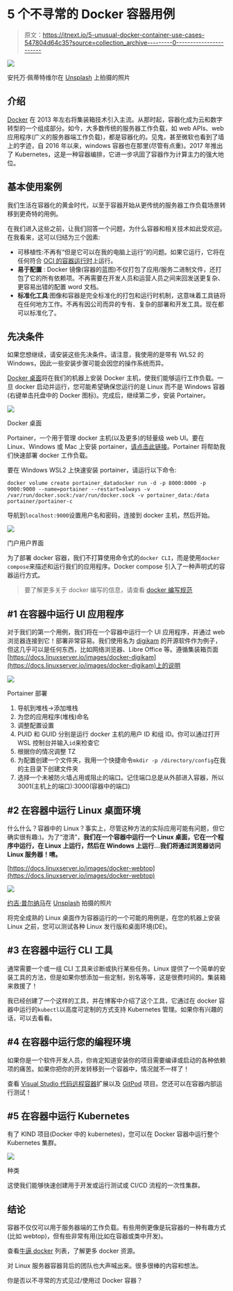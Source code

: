# 5 个不寻常的 Docker 容器用例

> 原文：<https://itnext.io/5-unusual-docker-container-use-cases-547804d64c35?source=collection_archive---------0----------------------->

![](img/08049363606443a113e0b23998c14627.png)

安托万·佩蒂特维尔在 [Unsplash](https://unsplash.com/?utm_source=unsplash&utm_medium=referral&utm_content=creditCopyText) 上拍摄的照片

## 介绍

[Docker](https://www.docker.com/) 在 2013 年左右将集装箱技术引入主流。从那时起，容器化成为云和数字转型的一个组成部分。如今，大多数传统的服务器工作负载，如 web APIs、web 应用程序(广义的服务器端工作负载)，都是容器化的。见鬼，甚至微软也看到了墙上的字迹，自 2016 年以来，windows 容器也在那里(尽管有点重)。2017 年推出了 Kubernetes，这是一种容器编排，它进一步巩固了容器作为计算主力的强大地位。

## 基本使用案例

我们生活在容器化的黄金时代，以至于容器开始从更传统的服务器工作负载场景转移到更奇特的用例。

在我们进入这些之前，让我们回答一个问题，为什么容器和相关技术如此受欢迎。在我看来，这可以归结为三个因素:

*   可移植性:不再有“但是它可以在我的电脑上运行”的问题。如果它运行，它将在任何符合 [OCI 的容器运行时](https://opencontainers.org/)上运行。
*   **易于配置** : Docker 镜像(容器的蓝图)不仅打包了应用/服务二进制文件，还打包了它的所有依赖项。不再需要在开发人员和运营人员之间来回发送更复杂、更容易出错的配置 word 文档。
*   **标准化工具**:图像和容器是完全标准化的打包和运行时机制，这意味着工具链将在任何地方工作。不再有因公司而异的专有、复杂的部署和开发工具。现在都可以标准化了。

## 先决条件

如果您想继续，请安装这些先决条件。请注意，我使用的是带有 WLS2 的 Windows，因此一些安装步骤可能会因您的操作系统而异。

[Docker 桌面](https://hub.docker.com/editions/community/docker-ce-desktop-windows/)将在我们的机器上安装 Docker 主机，使我们能够运行工作负载。一旦 docker 启动并运行，您可能希望确保您运行的是 Linux 而不是 Windows 容器(右键单击托盘中的 Docker 图标)。完成后，继续第二步，安装 Portainer。

![](img/9097a1519c361c40168844e88d1dfc6a.png)

Docker 桌面

Portainer，一个用于管理 docker 主机(以及更多)的轻量级 web UI。要在 Linux、Windows 或 Mac 上安装 portainer，[请点击此链接](https://documentation.portainer.io/v2.0/deploy/ceinstalldocker/)。Portainer 将帮助我们快速部署 docker 工作负载。

要在 Windows WSL2 上快速安装 portainer，请运行以下命令:

```
docker volume create portainer_datadocker run -d -p 8000:8000 -p 9000:9000 --name=portainer --restart=always -v /var/run/docker.sock:/var/run/docker.sock -v portainer_data:/data portainer/portainer-c
```

导航到`localhost:9000`设置用户名和密码，连接到 docker 主机，然后开始。

![](img/645f7532e082702029a9d632eea6156e.png)

门户用户界面

为了部署 docker 容器，我们不打算使用命令式的`docker CLI`，而是使用`docker compose`来描述和运行我们的应用程序。Docker compose 引入了一种声明式的容器运行方式。

> 要了解更多关于 docker 编写的信息，请查看 [docker 编写规范](https://compose-spec.io/)

## #1 在容器中运行 UI 应用程序

对于我们的第一个用例，我们将在一个容器中运行一个 UI 应用程序，并通过 web 浏览器连接到它！部署非常容易。我们使用名为 [digikam](https://www.digikam.org/) 的开源软件作为例子，但这几乎可以是任何东西，比如网络浏览器、Libre Office 等。遵循集装箱页面[https://docs.linuxserver.io/images/docker-digikam](https://docs.linuxserver.io/images/docker-digikam)上的说明

![](img/53a24dfe0a9a9073815077e4deb0c3b2.png)

Portainer 部署

1.  导航到堆栈->添加堆栈
2.  为您的应用程序(堆栈)命名
3.  调整配置设置
4.  PUID 和 GUID 分别是运行 docker 主机的用户 ID 和组 ID。你可以通过打开 WSL 控制台并输入`id`来检查它
5.  根据你的情况调整 TZ
6.  为配置创建一个文件夹，我用一个快捷命令`mkdir -p /directory/config`在我的主目录下创建文件夹
7.  选择一个未被防火墙占用或阻止的端口。记住端口总是从外部进入容器，所以 3001(主机上的端口):3000(容器中的端口)

## #2 在容器中运行 Linux 桌面环境

什么什么？容器中的 Linux？事实上，尽管这种方法的实际应用可能有问题，但它确实很有趣:)。为了“澄清”，**我们在一个容器中运行一个 Linux 桌面，它在一个程序中运行，在 Linux 上运行，然后在 Windows 上运行…我们将通过浏览器访问 Linux 服务器！唷。**

[https://docs.linuxserver.io/images/docker-webtop](https://docs.linuxserver.io/images/docker-webtop)

![](img/7e1f7331cea730979503d153f20fd402.png)

[约吉·普尔纳马](https://unsplash.com/@yogipurnama?utm_source=unsplash&utm_medium=referral&utm_content=creditCopyText)在 [Unsplash](https://unsplash.com/s/photos/superman?utm_source=unsplash&utm_medium=referral&utm_content=creditCopyText) 拍摄的照片

将完全成熟的 Linux 桌面作为容器运行的一个可能的用例是，在您的机器上安装 Linux 之前，您可以测试各种 Linux 发行版和桌面环境(DE)。

## #3 在容器中运行 CLI 工具

通常需要一个或一组 CLI 工具来诊断或执行某些任务。Linux 提供了一个简单的安装工具的方法，但是如果你想添加一些定制，别名等等，这是很费时间的。集装箱来救援了！

我已经创建了一个这样的工具，并在博客中介绍了这个工具，它通过在 docker 容器中运行的`kubectl`以高度可定制的方式支持 Kubernetes 管理。如果你有兴趣的话，可以去看看。

## #4 在容器中运行您的编程环境

如果你是一个软件开发人员，你肯定知道安装你的项目需要编译或启动的各种依赖项的痛苦。如果你把你的开发转移到一个容器中，情况就不一样了！

查看 [Visual Studio 代码远程容器](https://code.visualstudio.com/docs/remote/containers)扩展以及 [GitPod](https://www.gitpod.io/) 项目。您还可以在容器内部运行测试！

## #5 在容器中运行 Kubernetes

有了 KIND 项目(Docker 中的 kubernetes)，您可以在 Docker 容器中运行整个 Kubernetes 集群。

![](img/a673148cfb6d2833cb5138e2d3c6d26b.png)

种类

这使我们能够快速创建用于开发或运行测试或 CI/CD 流程的一次性集群。

## 结论

容器不仅仅可以用于服务器端的工作负载。有些用例更像是玩容器的一种有趣方式(比如 webtop)，但有些非常有用(比如在容器或类中开发)。

查看[牛逼 docker](https://github.com/veggiemonk/awesome-docker) 列表，了解更多 docker 资源。

对 Linux 服务器容器背后的团队也大声喊出来。很多很棒的内容和想法。

你是否以不寻常的方式见过/使用过 Docker 容器？